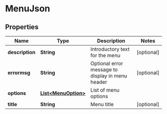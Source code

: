 

# MenuJson


## Properties

Name | Type | Description | Notes
------------ | ------------- | ------------- | -------------
**description** | **String** | Introductory text for the menu |  [optional]
**errormsg** | **String** | Optional error message to display in menu header |  [optional]
**options** | [**List&lt;MenuOption&gt;**](MenuOption.md) | List of menu options | 
**title** | **String** | Menu title |  [optional]



